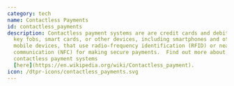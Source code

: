 ```yaml
---
category: tech
name: Contactless Payments
id: contactless_payments
description: Contactless payment systems are are credit cards and debit cards,
  key fobs, smart cards, or other devices, including smartphones and other
  mobile devices, that use radio-frequency identification (RFID) or near field
  communication (NFC) for making secure payments.  Find out more about
  contactless payment systems
  [here](https://en.wikipedia.org/wiki/Contactless_payment).
icon: /dtpr-icons/contactless_payments.svg
---
```

